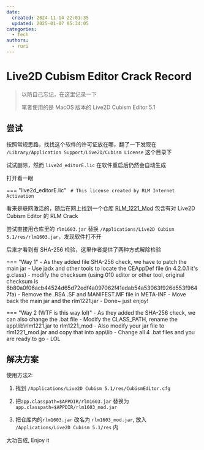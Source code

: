 ```yaml
---
date:
  created: 2024-11-14 22:01:35
  updated: 2025-01-07 05:34:05
categories:
  - Tech
authors:
  - ruri
---
```


# Live2D Cubism Editor Crack Record

> 以防自己忘记，在这里记录一下
> 
> 笔者使用的是 MacOS 版本的 Live2D Cubism Editor 5.1
<!-- more -->
## 尝试

按照常规思路，找找这个软件的许可证放在哪，翻了一下发现在 `/Library/Application Support/Live2D/Cubism License` 这个目录下

试试删除，然而 `live2d_editorE.lic` 在软件重启后仍然会自动生成 

打开看一眼

=== "live2d_editorE.lic"
    ``` 
    # This license created by RLM Internet Activation
    ```

看来是联网激活的，随后在网上找到一个仓库 [RLM_1221_Mod](https://github.com/ShigemoriHakura/rlm1221_Mod) 包含有对 Live2D Cubism Editor 的 RLM Crack

尝试直接用仓库里的 `rlm1603.jar` 替换 `/Applications/Live2D Cubism 5.1/res/rlm1603.jar`，发现软件打不开

后来才看到有 SHA-256 检验，这里作者提供了两种方式解除检验

=== "Way 1"
    - As they added file SHA-256 check, we have to patch the main jar
    - Use jadx and other tools to locate the CEAppDef file (in 4.2.0.1 it's g.class)
    - modify the checksum (using 010 editor or other tool, original checksum is 6b80a0f06acb44524d65d72edf4a097062f41edab54a53063f926d553f9647fa)
    - Remove the .RSA .SF and MANIFEST.MF file in META-INF
    - Move back the main jar and the rlm1221.jar
    - Done~ just enjoy!

=== "Way 2 (WTF is this way lol)"
    - As they added the SHA-256 check, we can also change the .bat file
    - Modify the CLASS_PATH, rename the app\lib\rlm1221.jar to rlm1221_mod
    - Also modify your jar file to rlm1221_mod.jar and copy that into app\lib
    - Change all 4 .bat files and you are ready to go
    - LOL

## 解决方案

使用方法2:

1. 找到 `/Applications/Live2D Cubism 5.1/res/CubismEditor.cfg`

2. 把`app.classpath=$APPDIR/rlm1603.jar` 替换为 `app.classpath=$APPDIR/rlm1603_mod.jar`

3. 把仓库内的`rlm1603.jar` 改名为 `rlm1603_mod.jar`, 放入 `/Applications/Live2D Cubism 5.1/res` 内

大功告成, Enjoy it